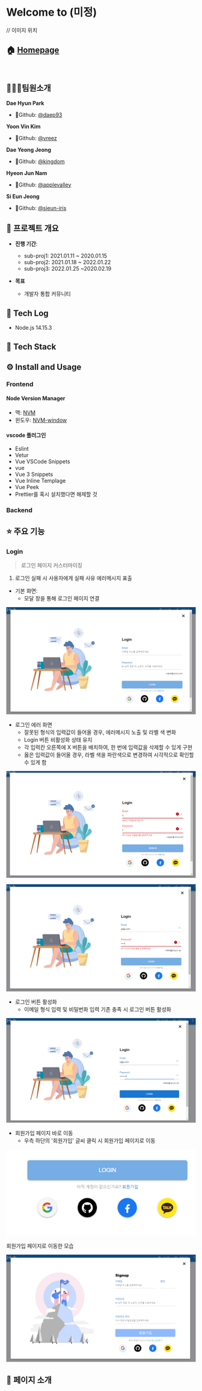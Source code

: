 # Welcome to (미정)

// 이미지 위치 
## 🏠 [Homepage]()

<br>

## 👨‍👩‍👦팀원소개

**Dae Hyun Park**

- 🥪Github: [@daep93](https://github.com/daep93)

**Yoon Vin Kim**

- 🥨Github: [@vreez](https://github.com/vreez)

**Dae Yeong Jeong**

- 🥠Github: [@kingdom](https://github.com/kingdom)

**Hyeon Jun Nam**

- 🧀Github: [@applevalley](https://github.com/applevalley) 

**Si Eun Jeong**

- 🍤Github: [@sieun-iris](https://github.com/sieun-iris)



## 📆 프로젝트 개요

- **진행 기간**: 
	- sub-proj1: 2021.01.11 ~ 2020.01.15
	- sub-proj2: 2021.01.18 ~ 2022.01.22
	- sub-proj3: 2022.01.25 ~2020.02.19

- **목표**
  - 개발자 통합 커뮤니티 
  
## 📒 Tech Log
- Node.js 14.15.3
## 🔧 Tech Stack


## ⚙️ Install and Usage

### Frontend
#### Node Version Manager
- 맥: [NVM](https://github.com/joshua1988/vue-til-server#nvm-%EC%84%A4%EC%B9%98-%EB%B0%8F-%EB%B2%84%EC%A0%84-%EB%B3%80%EA%B2%BD-%EB%B0%A9%EB%B2%95)
- 윈도우: [NVM-window](http://hong.adfeel.info/backend/nodejs/window%EC%97%90%EC%84%9C-nvmnode-version-manager-%EC%82%AC%EC%9A%A9%ED%95%98%EA%B8%B0/)
#### vscode 플러그인
- Eslint
- Vetur
- Vue VSCode Snippets
- vue
- Vue 3 Snippets
- Vue Inline Templage
- Vue Peek
- Prettier를 혹시 설치했다면 해제할 것

### Backend

## ⭐️ 주요 기능

### Login

> 로그인 페이지 커스터마이징

1. 로그인 실패 시 사용자에게 실패 사유 에러메시지 표출

- 기본 화면: 
  - 모달 창을 통해 로그인 페이지 연결

![image-20210115130222122](README.assets/image-20210115130222122.png)



- 로그인 에러 화면
  - 잘못된 형식의 입력값이 들어올 경우, 에러메시지 노출 및 라벨 색 변화
  - Login 버튼 비활성화 상태 유지
  - 각 입력칸 오른쪽에 X 버튼을 배치하여, 한 번에 입력값을 삭제할 수 있게 구현
  - 옳은 입력값이 들어올 경우, 라벨 색을 파란색으로 변경하여 시각적으로 확인할 수 있게 함

![image-20210115125840929](README.assets/image-20210115125840929.png)

![image-20210115130052824](README.assets/image-20210115130052824.png)



- 로그인 버튼 활성화
  - 이메일 형식 입력 및 비밀번화 입력 기존 충족 시 로그인 버튼 활성화

![image-20210115130339647](README.assets/image-20210115130339647.png)



- 회원가입 페이지 바로 이동
  - 우측 하단의 '회원가입' 글씨 클릭 시 회원가입 페이지로 이동

![image-20210115130605593](README.assets/image-20210115130605593.png)

회원가입 페이지로 이동한 모습

![image-20210115130813770](README.assets/image-20210115130813770.png)









## 👀 페이지 소개
